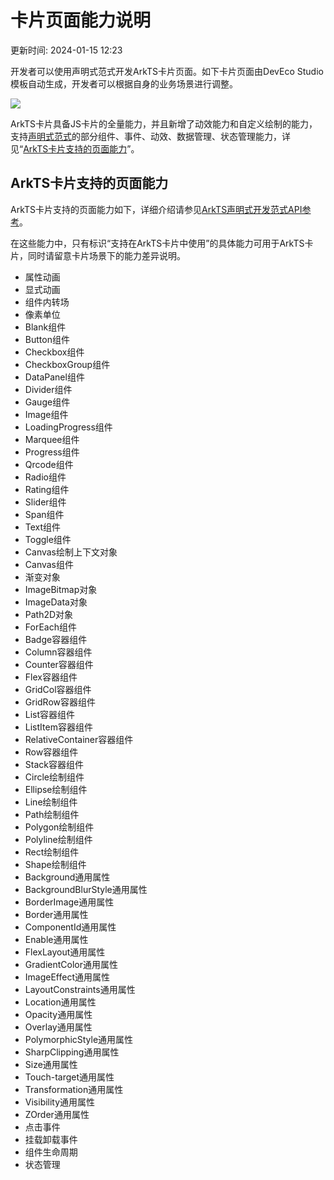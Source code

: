 # 卡片页面能力说明

更新时间: 2024-01-15 12:23

开发者可以使用声明式范式开发ArkTS卡片页面。如下卡片页面由DevEco Studio模板自动生成，开发者可以根据自身的业务场景进行调整。

![](https://alliance-communityfile-drcn.dbankcdn.com/FileServer/getFile/cmtyPub/011/111/111/0000000000011111111.20231121183818.30381953403938475821459542469921:50001231000000:2800:E82D08DDAEDEDFD7F926089A8D2C3BB47450C63E09A876C97D1F1B6D73477436.png?needInitFileName=true?needInitFileName=true?needInitFileName=true?needInitFileName=true)

ArkTS卡片具备JS卡片的全量能力，并且新增了动效能力和自定义绘制的能力，支持[声明式范式](https://developer.harmonyos.com/cn/docs/documentation/doc-references-V3/ts-components-summary-0000001478181369-V3)的部分组件、事件、动效、数据管理、状态管理能力，详见“[ArkTS卡片支持的页面能力](https://developer.harmonyos.com/cn/docs/documentation/doc-guides-V3/arkts-ui-widget-page-overview-0000001553173049-V3#section17744162145013)”。

## ArkTS卡片支持的页面能力

ArkTS卡片支持的页面能力如下，详细介绍请参见[ArkTS声明式开发范式API参考](https://developer.harmonyos.com/cn/docs/documentation/doc-references-V3/ts-components-summary-0000001478181369-V3)。

在这些能力中，只有标识“支持在ArkTS卡片中使用”的具体能力可用于ArkTS卡片，同时请留意卡片场景下的能力差异说明。

* 属性动画
* 显式动画
* 组件内转场
* 像素单位
* Blank组件
* Button组件
* Checkbox组件
* CheckboxGroup组件
* DataPanel组件
* Divider组件
* Gauge组件
* Image组件
* LoadingProgress组件
* Marquee组件
* Progress组件
* Qrcode组件
* Radio组件
* Rating组件
* Slider组件
* Span组件
* Text组件
* Toggle组件
* Canvas绘制上下文对象
* Canvas组件
* 渐变对象
* ImageBitmap对象
* ImageData对象
* Path2D对象
* ForEach组件
* Badge容器组件
* Column容器组件
* Counter容器组件
* Flex容器组件
* GridCol容器组件
* GridRow容器组件
* List容器组件
* ListItem容器组件
* RelativeContainer容器组件
* Row容器组件
* Stack容器组件
* Circle绘制组件
* Ellipse绘制组件
* Line绘制组件
* Path绘制组件
* Polygon绘制组件
* Polyline绘制组件
* Rect绘制组件
* Shape绘制组件
* Background通用属性
* BackgroundBlurStyle通用属性
* BorderImage通用属性
* Border通用属性
* ComponentId通用属性
* Enable通用属性
* FlexLayout通用属性
* GradientColor通用属性
* ImageEffect通用属性
* LayoutConstraints通用属性
* Location通用属性
* Opacity通用属性
* Overlay通用属性
* PolymorphicStyle通用属性
* SharpClipping通用属性
* Size通用属性
* Touch-target通用属性
* Transformation通用属性
* Visibility通用属性
* ZOrder通用属性
* 点击事件
* 挂载卸载事件
* 组件生命周期
* 状态管理

